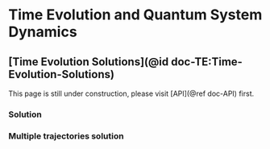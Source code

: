 # Time Evolution and Quantum System Dynamics

## [Time Evolution Solutions](@id doc-TE:Time-Evolution-Solutions)

This page is still under construction, please visit [API](@ref doc-API) first.

### Solution

### Multiple trajectories solution